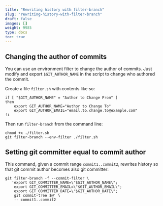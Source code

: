 ```yaml
---
title: "Rewriting history with filter-branch"
slug: "rewriting-history-with-filter-branch"
draft: false
images: []
weight: 9985
type: docs
toc: true
---
```


## Changing the author of commits
You can use an environment filter to change the author of commits. Just modify and export `$GIT_AUTHOR_NAME` in the script to change who authored the commit.

Create a file `filter.sh` with contents like so:

    if [ "$GIT_AUTHOR_NAME" = "Author to Change From" ]
    then
        export GIT_AUTHOR_NAME="Author to Change To"
        export GIT_AUTHOR_EMAIL="email.to.change.to@example.com"
    fi

Then run `filter-branch` from the command line:

    chmod +x ./filter.sh
    git filter-branch --env-filter ./filter.sh

## Setting git committer equal to commit author
This command, given a commit range `commit1..commit2`, rewrites history so that git commit author becomes also git committer:

    git filter-branch -f --commit-filter \
       'export GIT_COMMITTER_NAME=\"$GIT_AUTHOR_NAME\";
        export GIT_COMMITTER_EMAIL=\"$GIT_AUTHOR_EMAIL\";
        export GIT_COMMITTER_DATE=\"$GIT_AUTHOR_DATE\";
        git commit-tree $@' \
        -- commit1..commit2

